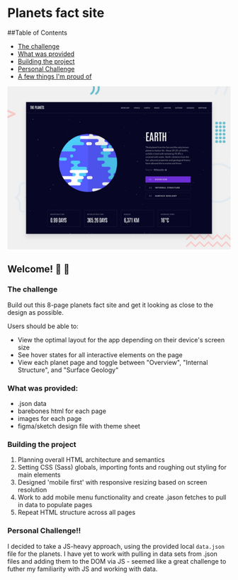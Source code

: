 # Planets fact site


##Table of Contents

- [The challenge](#the-challenge)
- [What was provided](#what-was-provided)
- [Building the project](#building-the-project)
- [Personal Challenge](#personal-challenge)
- [A few things I'm proud of](#a-few-things-i'm-proud-of:)


![Design preview for the Planets fact site coding challenge](./preview.jpg)

## Welcome! 👋 🚀 

### The challenge

Build out this 8-page planets fact site and get it looking as close to the design as possible.

Users should be able to:

- View the optimal layout for the app depending on their device's screen size
- See hover states for all interactive elements on the page
- View each planet page and toggle between "Overview", "Internal Structure", and "Surface Geology"

### What was provided:

+ .json data
+ barebones html for each page
+ images for each page
+ figma/sketch design file with theme sheet

### Building the project

1. Planning overall HTML architecture and semantics
2. Setting CSS (Sass) globals, importing fonts and roughing out styling for main elements
3. Designed 'mobile first' with responsive resizing based on screen resolution
4. Work to add mobile menu functionality and create .jason fetches to pull in data to populate pages
5. Repeat HTML structure across all pages

### Personal Challenge!!

I decided to take a JS-heavy approach, using the provided local `data.json` file for the planets. I have yet to work with pulling in data sets from .json files and adding them to the DOM via JS - seemed like a great challenge to futher my familiarity with JS and working with data.


